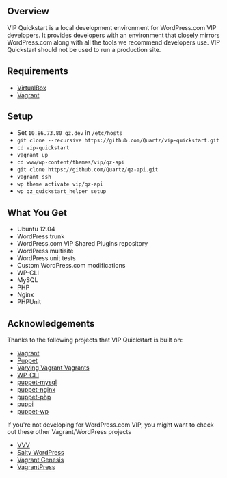 ## Overview

VIP Quickstart is a local development environment for WordPress.com VIP developers. It provides developers with an environment that closely mirrors WordPress.com along with all the tools we recommend developers use. VIP Quickstart should not be used to run a production site.

## Requirements

* [VirtualBox](https://www.virtualbox.org/wiki/Downloads)
* [Vagrant](http://www.vagrantup.com/downloads.html)

## Setup

* Set `10.86.73.80 qz.dev` in `/etc/hosts`
* `git clone --recursive https://github.com/Quartz/vip-quickstart.git`
* `cd vip-quickstart`
* `vagrant up`
* `cd www/wp-content/themes/vip/qz-api`
* `git clone https://github.com/Quartz/qz-api.git`
* `vagrant ssh`
* `wp theme activate vip/qz-api`
* `wp qz_quickstart_helper setup`

## What You Get

*   Ubuntu 12.04
*   WordPress trunk
*   WordPress.com VIP Shared Plugins repository
*   WordPress multisite
*   WordPress unit tests
*   Custom WordPress.com modifications
*   WP-CLI
*   MySQL
*   PHP
*   Nginx
*   PHPUnit

## Acknowledgements

Thanks to the following projects that VIP Quickstart is built on:

* [Vagrant](http://vagrantup.com/)
* [Puppet](http://puppetlabs.com/)
* [Varying Vagrant Vagrants](https://github.com/10up/varying-vagrant-vagrants)
* [WP-CLI](http://wp-cli.org)
* [puppet-mysql](https://github.com/example42/puppet-mysql)
* [puppet-nginx](https://github.com/example42/puppet-nginx)
* [puppet-php](https://github.com/jippi/puppet-php)
* [puppi](https://github.com/example42/puppi)
* [puppet-wp](https://github.com/rmccue/puppet-wp)

If you're not developing for WordPress.com VIP, you might want to check out these other Vagrant/WordPress projects

* [VVV](https://github.com/Varying-Vagrant-Vagrants/VVV)
* [Salty WordPress](https://github.com/humanmade/Salty-WordPress)
* [Vagrant Genesis](https://github.com/genesis/wordpress/)
* [VagrantPress](https://github.com/chad-thompson/vagrantpress)
